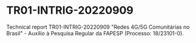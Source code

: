 # TR01-INTRIG-20220909
Technical report TR01-INTRIG-20220909 "Redes 4G/5G Comunitárias no Brasil" - Auxílio à Pesquisa Regular da FAPESP (Processo: 18/23101-0).
